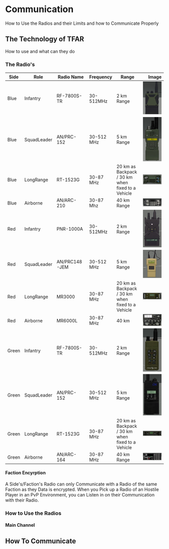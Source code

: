 # Communication

How to Use the Radios and their Limits and how to Communicate Properly

## The Technology of TFAR
How to use and what can they do


### The Radio's

|Side| Role | Radio Name | Frequency | Range | Image |
|---|------|------------|-----------|-------|-------:|
|Blue|Infantry | RF-7800S-TR | 30-512MHz | 2 km Range | ![Blue Rifleman Radio](img/blue_1_rf.jpg)|
|Blue|SquadLeader | AN/PRC-152 | 30-512 MHz | 5 km Range | ![Blue Leader Radio](img/blue_2_sql.jpg)|
|Blue| LongRange | RT-1523G | 30-87 MHz | 20 km as Backpack / 30 km when fixed to a Vehicle|![Blue LongRange Radio](img/blue_3_lr.jpg)|
|Blue|Airborne | AN/ARC-210 | 30-87 Mhz | 40 km Range|![Blue Airborne Radio](img/blue-4-air-210.jpg)|
|Red| Infantry | PNR-1000A | 30-512MHz | 2 km Range|![Red Rifleman Radio](img/red-1-rf.jpg)|
|Red|SquadLeader | AN/PRC148-JEM | 30-512 MHz | 5 km Range|![Red Leader Radio](img/red-2-sql.jpg)|
|Red|LongRange|MR3000|30-87 MHz|20 km as Backpack / 30 km when fixed to a Vehicle|![Red LongRange Radio](img/red-3-lr2.jpg)|
|Red|Airborne|MR6000L|30-87 MHz|40 km|![Red Airborne Radio](img/red-4-air-164.jpg)|
|Green|Infantry| RF-7800S-TR | 30-512MHz | 2 km Range|![Green Rifleman Radio](img/green-1-rf.jpg)|
|Green|SquadLeader | AN/PRC-152 | 30-512 MHz | 5 km Range|![Green Leader Radio](img/green-2-sql.jpg)|
|Green|LongRange| RT-1523G | 30-87 MHz | 20 km as Backpack / 30 km when fixed to a Vehicle|![Green LongRange Radio](img/green-3-lr.jpg)|
|Green|Airborne | AN/ARC-164 | 30-87 MHz | 40 km Range|![Green Airborne Radio](img/green-4-air-mr6000l.jpg)|


#### Faction Encyrption

A Side's/Faction's Radio can only Communicate with a Radio of the same Faction as they Data is encrypted.
When you Pick up a Radio of an Hostile Player in an PvP Environment, you can Listen in on their Communication with their Radio. 


### How to Use the Radios



#### Main Channel



## How To Communicate